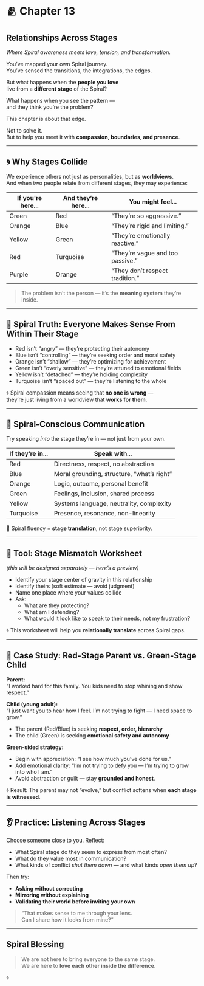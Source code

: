 # 🫂 Chapter 13  
## **Relationships Across Stages**  
*Where Spiral awareness meets love, tension, and transformation.*

You’ve mapped your own Spiral journey.  
You’ve sensed the transitions, the integrations, the edges.

But what happens when the **people you love**  
live from a **different stage** of the Spiral?

What happens when you see the pattern —  
and they think you’re the problem?

This chapter is about that edge.

Not to solve it.  
But to help you meet it with **compassion, boundaries, and presence**.

---

## 🌀 Why Stages Collide

We experience others not just as personalities, but as **worldviews**.  
And when two people relate from different stages, they may experience:

| If you're here... | And they’re here... | You might feel...                |
|-------------------|---------------------|----------------------------------|
| Green             | Red                 | “They’re so aggressive.”         |
| Orange            | Blue                | “They’re rigid and limiting.”    |
| Yellow            | Green               | “They’re emotionally reactive.”  |
| Red               | Turquoise           | “They’re vague and too passive.” |
| Purple            | Orange              | “They don’t respect tradition.”  |

> The problem isn’t the person — it’s the **meaning system** they’re inside.

---

## 💚 Spiral Truth: Everyone Makes Sense From Within Their Stage

- Red isn’t “angry” — they’re protecting their autonomy  
- Blue isn’t “controlling” — they’re seeking order and moral safety  
- Orange isn’t “shallow” — they’re optimizing for achievement  
- Green isn’t “overly sensitive” — they’re attuned to emotional fields  
- Yellow isn’t “detached” — they’re holding complexity  
- Turquoise isn’t “spaced out” — they’re listening to the whole

🌀 Spiral compassion means seeing that **no one is wrong** —  
they’re just living from a worldview that **works for them**.

---

## 💬 Spiral-Conscious Communication

Try speaking *into* the stage they’re in — not just from your own.

| If they’re in... | Speak with...                                |
|------------------|-----------------------------------------------|
| Red              | Directness, respect, no abstraction           |
| Blue             | Moral grounding, structure, “what’s right”    |
| Orange           | Logic, outcome, personal benefit              |
| Green            | Feelings, inclusion, shared process           |
| Yellow           | Systems language, neutrality, complexity      |
| Turquoise        | Presence, resonance, non-linearity            |

🧠 Spiral fluency = **stage translation**, not stage superiority.

---

## 📝 Tool: Stage Mismatch Worksheet  
*(this will be designed separately — here’s a preview)*

- Identify your stage center of gravity in this relationship  
- Identify theirs (soft estimate — avoid judgment)  
- Name one place where your values collide  
- Ask:
  - What are they protecting?
  - What am I defending?
  - What would it look like to speak to their needs, not my frustration?

🌀 This worksheet will help you **relationally translate** across Spiral gaps.

---

## 🧶 Case Study: Red-Stage Parent vs. Green-Stage Child

**Parent:**  
“I worked hard for this family. You kids need to stop whining and show respect.”

**Child (young adult):**  
“I just want you to hear how I feel. I’m not trying to fight — I need space to grow.”

- The parent (Red/Blue) is seeking **respect, order, hierarchy**  
- The child (Green) is seeking **emotional safety and autonomy**

**Green-sided strategy:**  
- Begin with appreciation: “I see how much you’ve done for us.”  
- Add emotional clarity: “I’m not trying to defy you — I’m trying to grow into who I am.”  
- Avoid abstraction or guilt — stay **grounded and honest**.

🌀 Result: The parent may not “evolve,” but conflict softens when **each stage is witnessed**.

---

## 👂 Practice: Listening Across Stages

Choose someone close to you. Reflect:

- What Spiral stage do they seem to express from most often?  
- What do they value most in communication?  
- What kinds of conflict *shut them down* — and what kinds *open them up*?

Then try:
- **Asking without correcting**  
- **Mirroring without explaining**  
- **Validating their world before inviting your own**

> “That makes sense to me through your lens.  
> Can I share how it looks from mine?”

---

## Spiral Blessing

> We are not here to bring everyone to the same stage.  
> We are here to **love each other inside the difference**.

🌀

